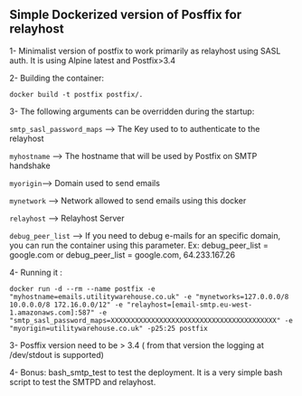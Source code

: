 ## Simple Dockerized version of Posffix for relayhost


1- Minimalist version of postfix to work primarily as relayhost using SASL auth. It is using Alpine latest and Postfix>3.4

2- Building the container: 

`docker build -t postfix postfix/.`

3- The following arguments can be overridden during the startup:


`smtp_sasl_password_maps` -->
The Key used to to authenticate to the relayhost

`myhostname` -->
The hostname that will be used by Postfix on SMTP handshake

`myorigin`-->
Domain used to send emails

`mynetwork` -->
Network allowed to send emails using this docker

`relayhost` --> 
Relayhost Server

`debug_peer_list`  -->
If you need to debug e-mails for an specific domain, you can run the container using this parameter. Ex:
debug_peer_list = google.com 
or
debug_peer_list = google.com, 64.233.167.26


4- Running it :

```
docker run -d --rm --name postfix -e "myhostname=emails.utilitywarehouse.co.uk" -e "mynetworks=127.0.0.0/8 10.0.0.0/8 172.16.0.0/12" -e "relayhost=[email-smtp.eu-west-1.amazonaws.com]:587" -e "smtp_sasl_password_maps=XXXXXXXXXXXXXXXXXXXXXXXXXXXXXXXXXXXXXXXXX" -e "myorigin=utilitywarehouse.co.uk" -p25:25 postfix 
```

3- Posffix version need to be > 3.4 ( from that version the logging at /dev/stdout is supported)

4- Bonus: bash_smtp_test to test the deployment. It is a very simple bash script to test the SMTPD and relayhost.
 
